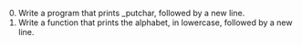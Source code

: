 0. Write a program that prints _putchar, followed by a new line.
1. Write a function that prints the alphabet, in lowercase, followed by a new line.
